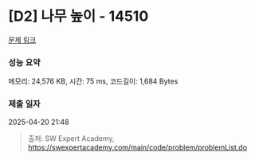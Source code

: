 # [D2] 나무 높이 - 14510 

[문제 링크](https://swexpertacademy.com/main/code/problem/problemDetail.do?contestProbId=AYFofW8qpXYDFAR4) 

### 성능 요약

메모리: 24,576 KB, 시간: 75 ms, 코드길이: 1,684 Bytes

### 제출 일자

2025-04-20 21:48



> 출처: SW Expert Academy, https://swexpertacademy.com/main/code/problem/problemList.do